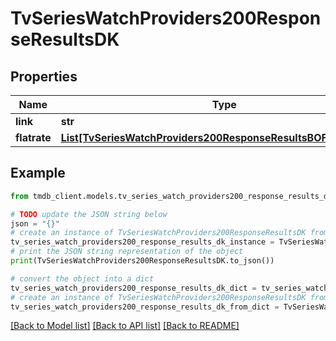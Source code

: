 # TvSeriesWatchProviders200ResponseResultsDK


## Properties

Name | Type | Description | Notes
------------ | ------------- | ------------- | -------------
**link** | **str** |  | [optional] 
**flatrate** | [**List[TvSeriesWatchProviders200ResponseResultsBOFlatrateInner]**](TvSeriesWatchProviders200ResponseResultsBOFlatrateInner.md) |  | [optional] 

## Example

```python
from tmdb_client.models.tv_series_watch_providers200_response_results_dk import TvSeriesWatchProviders200ResponseResultsDK

# TODO update the JSON string below
json = "{}"
# create an instance of TvSeriesWatchProviders200ResponseResultsDK from a JSON string
tv_series_watch_providers200_response_results_dk_instance = TvSeriesWatchProviders200ResponseResultsDK.from_json(json)
# print the JSON string representation of the object
print(TvSeriesWatchProviders200ResponseResultsDK.to_json())

# convert the object into a dict
tv_series_watch_providers200_response_results_dk_dict = tv_series_watch_providers200_response_results_dk_instance.to_dict()
# create an instance of TvSeriesWatchProviders200ResponseResultsDK from a dict
tv_series_watch_providers200_response_results_dk_from_dict = TvSeriesWatchProviders200ResponseResultsDK.from_dict(tv_series_watch_providers200_response_results_dk_dict)
```
[[Back to Model list]](../README.md#documentation-for-models) [[Back to API list]](../README.md#documentation-for-api-endpoints) [[Back to README]](../README.md)



